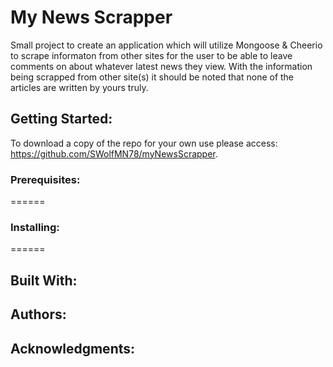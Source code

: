 # My News Scrapper
Small project to create an application which will utilize Mongoose & Cheerio to scrape informaton from other sites for the user to be able to leave comments on about whatever latest news they view.  With the information being scrapped from other site(s) it should be noted that none of the articles are written by yours truly.

## Getting Started:
 
To download a copy of the repo for your own use please access: https://github.com/SWolfMN78/myNewsScrapper.

### Prerequisites:
======  

### Installing:
======  


## Built With:



## Authors:



## Acknowledgments:




